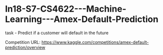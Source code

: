 # In18-S7-CS4622---Machine-Learning---Amex-Default-Prediction

task - Predict if a customer will default in the future

Competition URL:  https://www.kaggle.com/competitions/amex-default-prediction/overview


